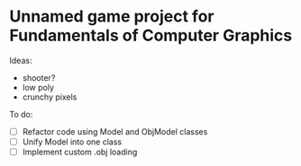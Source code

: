 # Unnamed game project for Fundamentals of Computer Graphics
Ideas:
- shooter?
- low poly
- crunchy pixels


To do:
- [ ] Refactor code using Model and ObjModel classes
- [ ] Unify Model into one class
- [ ] Implement custom .obj loading
